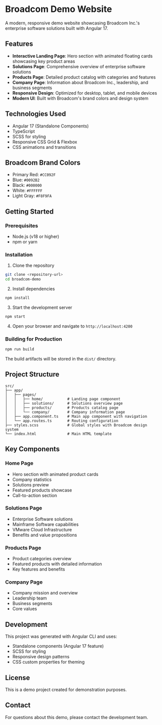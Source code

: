 # Broadcom Demo Website

A modern, responsive demo website showcasing Broadcom Inc.'s enterprise software solutions built with Angular 17.

## Features

- **Interactive Landing Page**: Hero section with animated floating cards showcasing key product areas
- **Solutions Page**: Comprehensive overview of enterprise software solutions 
- **Products Page**: Detailed product catalog with categories and features
- **Company Page**: Information about Broadcom Inc., leadership, and business segments
- **Responsive Design**: Optimized for desktop, tablet, and mobile devices
- **Modern UI**: Built with Broadcom's brand colors and design system

## Technologies Used

- Angular 17 (Standalone Components)
- TypeScript
- SCSS for styling
- Responsive CSS Grid & Flexbox
- CSS animations and transitions

## Broadcom Brand Colors

- Primary Red: `#CC092F`
- Blue: `#0092B2`
- Black: `#000000`
- White: `#FFFFFF`
- Light Gray: `#F8F9FA`

## Getting Started

### Prerequisites

- Node.js (v18 or higher)
- npm or yarn

### Installation

1. Clone the repository
```bash
git clone <repository-url>
cd broadcom-demo
```

2. Install dependencies
```bash
npm install
```

3. Start the development server
```bash
npm start
```

4. Open your browser and navigate to `http://localhost:4200`

### Building for Production

```bash
npm run build
```

The build artifacts will be stored in the `dist/` directory.

## Project Structure

```
src/
├── app/
│   ├── pages/
│   │   ├── home/           # Landing page component
│   │   ├── solutions/      # Solutions overview page
│   │   ├── products/       # Products catalog page
│   │   └── company/        # Company information page
│   ├── app.component.ts    # Main app component with navigation
│   └── app.routes.ts       # Routing configuration
├── styles.scss             # Global styles with Broadcom design system
└── index.html              # Main HTML template
```

## Key Components

### Home Page
- Hero section with animated product cards
- Company statistics
- Solutions preview
- Featured products showcase
- Call-to-action section

### Solutions Page
- Enterprise Software solutions
- Mainframe Software capabilities
- VMware Cloud Infrastructure
- Benefits and value propositions

### Products Page
- Product categories overview
- Featured products with detailed information
- Key features and benefits

### Company Page
- Company mission and overview
- Leadership team
- Business segments
- Core values

## Development

This project was generated with Angular CLI and uses:
- Standalone components (Angular 17 feature)
- SCSS for styling
- Responsive design patterns
- CSS custom properties for theming

## License

This is a demo project created for demonstration purposes.

## Contact

For questions about this demo, please contact the development team. 